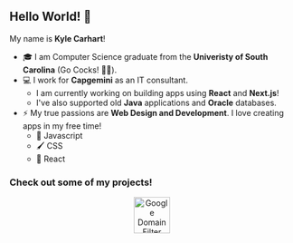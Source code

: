 ## Hello World! 👋

My name is **Kyle Carhart**! 

- 🎓 I am Computer Science graduate from the **Univeristy of South Carolina** (Go Cocks! 🐓🎉).
- 💻 I work for **Capgemini** as an IT consultant.
  - I am currently working on building apps using **React** and **Next.js**!
  - I've also supported old **Java** applications and **Oracle** databases.
- ⚡ My true passions are **Web Design and Development**. I love creating apps in my free time!
  - 🚀 Javascript
  - 🖌️ CSS
  - 🧪 React

### Check out some of my projects!

<p align="center">
  <a href="https://github.com/KMCGamer/google-domain-filter">
    <img src="https://user-images.githubusercontent.com/77036988/144765937-37ed8059-0c5f-4c7d-9670-4efd496d1ab2.png" alt="Google Domain Filter" title="Google Domain Filter" width="64px"/>
  </a>
</p>
